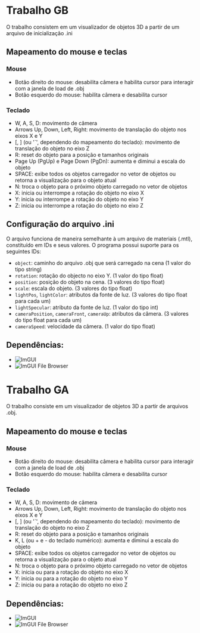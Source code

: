 # Trabalho GB

O trabalho consistem em um visualizador de objetos 3D a partir de um arquivo de inicialização .ini

## Mapeamento do mouse e teclas
### Mouse
- Botão direito do mouse: desabilita câmera e habilita cursor para interagir com a janela de load de .obj
- Botão esquerdo do mouse: habilita câmera e desabilita cursor

### Teclado
- W, A, S, D: movimento de câmera
- Arrows Up, Down, Left, Right: movimento de translação do objeto nos eixos X e Y
- [, ] (ou '`', dependendo do mapeamento do teclado): movimento de translação do objeto no eixo Z
- R: reset do objeto para a posição e tamanhos originais
- Page Up (PgUp) e Page Down (PgDn): aumenta e diminui a escala do objeto
- SPACE: exibe todos os objetos carregador no vetor de objetos ou retorna a visualização para o objeto atual
- N: troca o objeto para o próximo objeto carregado no vetor de objetos
- X: inicia ou interrompe a rotação do objeto no eixo X
- Y: inicia ou interrompe a rotação do objeto no eixo Y
- Z: inicia ou interrompe a rotação do objeto no eixo Z

## Configuração do arquivo .ini

O arquivo funciona de maneira semelhante à um arquivo de materiais (.mtl), constituído em IDs e seus valores. O programa possui suporte para os seguintes IDs:

- `object`: caminho do arquivo .obj que será carregado na cena (1 valor do tipo string)
- `rotation`: rotação do objecto no eixo Y. (1 valor do tipo float)
- `position`: posição do objeto na cena. (3 valores do tipo float)
- `scale`: escala do objeto. (3 valores do tipo float)
- `lightPos`, `lightColor`: atributos da fonte de luz. (3 valores do tipo float para cada um)
- `lightSpecular`: atributo da fonte de luz. (1 valor do tipo int)
- `cameraPosition`, `cameraFront`, `cameraUp`: atributos da câmera. (3 valores do tipo float para cada um)
- `cameraSpeed`: velocidade da câmera. (1 valor do tipo float)

## Dependências:

- ![ImGUI](https://github.com/ocornut/imgui)
- ![ImGUI File Browser](https://github.com/AirGuanZ/imgui-filebrowser)

# Trabalho GA

O trabalho consiste em um visualizador de objetos 3D a partir de arquivos .obj.

## Mapeamento do mouse e teclas

### Mouse
- Botão direito do mouse: desabilita câmera e habilita cursor para interagir com a janela de load de .obj
- Botão esquerdo do mouse: habilita câmera e desabilita cursor

### Teclado
- W, A, S, D: movimento de câmera
- Arrows Up, Down, Left, Right: movimento de translação do objeto nos eixos X e Y
- [, ] (ou '`', dependendo do mapeamento do teclado): movimento de translação do objeto no eixo Z
- R: reset do objeto para a posição e tamanhos originais
- K, L (ou + e - do teclado numérico): aumenta e diminui a escala do objeto
- SPACE: exibe todos os objetos carregador no vetor de objetos ou retorna a visualização para o objeto atual
- N: troca o objeto para o próximo objeto carregado no vetor de objetos
- X: inicia ou para a rotação do objeto no eixo X
- Y: inicia ou para a rotação do objeto no eixo Y
- Z: inicia ou para a rotação do objeto no eixo Z

## Dependências:

- ![ImGUI](https://github.com/ocornut/imgui)
- ![ImGUI File Browser](https://github.com/AirGuanZ/imgui-filebrowser)
